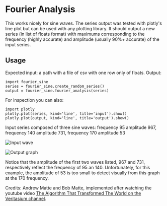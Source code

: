 # Fourier Analysis

This works nicely for sine waves. The series output was tested with plotly's line plot but can be used with any plotting library. It should output a new series (in list of floats format) with maximums corresponding to the frequency (highly accurate) and amplitude (usually 90%+ accurate) of the input series.

## Usage

Expected input: a path with a file of csv with one row only of floats.
Output: 

```python3
import fourier_sine
series = fourier_sine.create_random_series()
output = fourier_sine.fourier_analysis(series)
```

For inspection you can also:

```python3
import plotly
plotly.plot(series, kind='line', title='input').show()
plotly.plot(output, kind='line', title='output').show()
```

Input series composed of three sine waves:
frequency 95 amplitude 967, frequency 140 amplitude 731, frequency 170 amplitude 53

![Input wave](wave_to_decompose.png "input wave series")

![Output graph](fourier_output.png "output series")

Notice that the amplitude of the first two waves listed, 967 and 731, respectively reflect the frequency of 95 an 140. Unfortunately, for this example, the amplitude of 53 is too small to detect visually from this graph at the 170 frequency.

Credits: Andrew Matte and Bob Matte, implemented after watching the youtube video [The Algorithm That Transformed The World on the Veritasium channel](https://www.youtube.com/watch?v=nmgFG7PUHfo).